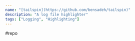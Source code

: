 ```yaml
---
name: "[tailspin](https://github.com/bensadeh/tailspin)"
description: "A log file highlighter"
tags: ["Logging", "Highlighting"]
---
```

#repo